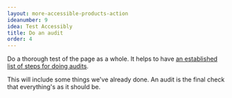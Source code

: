 ```yaml
---
layout: more-accessible-products-action
ideanumber: 9
idea: Test Accessibly
title: Do an audit
order: 4
---
```


Do a thorough test of the page as a whole. It helps to have [an established list of steps for doing audits](/2022/01/24/accessibility-audit-process/).

This will include some things we've already done. An audit is the final check that everything's as it should be.